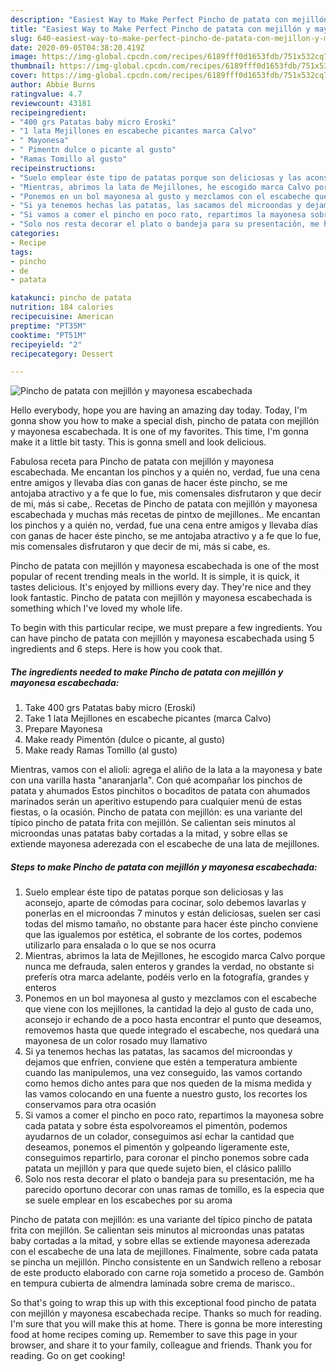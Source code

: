 ```yaml
---
description: "Easiest Way to Make Perfect Pincho de patata con mejillón y mayonesa escabechada"
title: "Easiest Way to Make Perfect Pincho de patata con mejillón y mayonesa escabechada"
slug: 640-easiest-way-to-make-perfect-pincho-de-patata-con-mejillon-y-mayonesa-escabechada
date: 2020-09-05T04:38:20.419Z
image: https://img-global.cpcdn.com/recipes/6189fff0d1653fdb/751x532cq70/pincho-de-patata-con-mejillon-y-mayonesa-escabechada-foto-principal.jpg
thumbnail: https://img-global.cpcdn.com/recipes/6189fff0d1653fdb/751x532cq70/pincho-de-patata-con-mejillon-y-mayonesa-escabechada-foto-principal.jpg
cover: https://img-global.cpcdn.com/recipes/6189fff0d1653fdb/751x532cq70/pincho-de-patata-con-mejillon-y-mayonesa-escabechada-foto-principal.jpg
author: Abbie Burns
ratingvalue: 4.7
reviewcount: 43181
recipeingredient:
- "400 grs Patatas baby micro Eroski"
- "1 lata Mejillones en escabeche picantes marca Calvo"
- " Mayonesa"
- " Pimentn dulce o picante al gusto"
- "Ramas Tomillo al gusto"
recipeinstructions:
- "Suelo emplear éste tipo de patatas porque son deliciosas y las aconsejo, aparte de cómodas para cocinar, solo debemos lavarlas y ponerlas en el microondas 7 minutos y están deliciosas, suelen ser casi todas del mismo tamaño, no obstante para hacer éste pincho conviene que las igualemos por estética, el sobrante de los cortes, podemos utilizarlo para ensalada o lo que se nos ocurra"
- "Mientras, abrimos la lata de Mejillones, he escogido marca Calvo porque nunca me defrauda, salen enteros y grandes la verdad, no obstante si preferís otra marca adelante, podéis verlo en la fotografía, grandes y enteros"
- "Ponemos en un bol mayonesa al gusto y mezclamos con el escabeche que viene con los mejillones, la cantidad la dejo al gusto de cada uno, aconsejo ir echando de a poco hasta encontrar el punto que deseamos, removemos hasta que quede integrado el escabeche, nos quedará una mayonesa de un color rosado muy llamativo"
- "Si ya tenemos hechas las patatas, las sacamos del microondas y dejamos que enfríen, conviene que estén a temperatura ambiente cuando las manipulemos, una vez conseguido, las vamos cortando como hemos dicho antes para que nos queden de la misma medida y las vamos colocando en una fuente a nuestro gusto, los recortes los conservamos para otra ocasión"
- "Si vamos a comer el pincho en poco rato, repartimos la mayonesa sobre cada patata y sobre ésta espolvoreamos el pimentón, podemos ayudarnos de un colador, conseguimos así echar la cantidad que deseamos, ponemos el pimentón y golpeando ligeramente este, conseguimos repartirlo, para coronar el pincho ponemos sobre cada patata un mejillón y para que quede sujeto bien, el clásico palillo"
- "Solo nos resta decorar el plato o bandeja para su presentación, me ha parecido oportuno decorar con unas ramas de tomillo, es la especia que se suele emplear en los escabeches por su aroma"
categories:
- Recipe
tags:
- pincho
- de
- patata

katakunci: pincho de patata 
nutrition: 184 calories
recipecuisine: American
preptime: "PT35M"
cooktime: "PT51M"
recipeyield: "2"
recipecategory: Dessert

---
```



![Pincho de patata con mejillón y mayonesa escabechada](https://img-global.cpcdn.com/recipes/6189fff0d1653fdb/751x532cq70/pincho-de-patata-con-mejillon-y-mayonesa-escabechada-foto-principal.jpg)

Hello everybody, hope you are having an amazing day today. Today, I'm gonna show you how to make a special dish, pincho de patata con mejillón y mayonesa escabechada. It is one of my favorites. This time, I'm gonna make it a little bit tasty. This is gonna smell and look delicious.

Fabulosa receta para Pincho de patata con mejillón y mayonesa escabechada. Me encantan los pinchos y a quién no, verdad, fue una cena entre amigos y llevaba días con ganas de hacer éste pincho, se me antojaba atractivo y a fe que lo fue, mis comensales disfrutaron y que decir de mi, más si cabe,. Recetas de Pincho de patata con mejillón y mayonesa escabechada y muchas más recetas de pintxo de mejillones.. Me encantan los pinchos y a quién no, verdad, fue una cena entre amigos y llevaba días con ganas de hacer éste pincho, se me antojaba atractivo y a fe que lo fue, mis comensales disfrutaron y que decir de mi, más si cabe, es.

Pincho de patata con mejillón y mayonesa escabechada is one of the most popular of recent trending meals in the world. It is simple, it is quick, it tastes delicious. It's enjoyed by millions every day. They're nice and they look fantastic. Pincho de patata con mejillón y mayonesa escabechada is something which I've loved my whole life.


To begin with this particular recipe, we must prepare a few ingredients. You can have pincho de patata con mejillón y mayonesa escabechada using 5 ingredients and 6 steps. Here is how you cook that.

<!--inarticleads1-->

##### The ingredients needed to make Pincho de patata con mejillón y mayonesa escabechada:

1. Take 400 grs Patatas baby micro (Eroski)
1. Take 1 lata Mejillones en escabeche picantes (marca Calvo)
1. Prepare  Mayonesa
1. Make ready  Pimentón (dulce o picante, al gusto)
1. Make ready Ramas Tomillo (al gusto)


Mientras, vamos con el alioli: agrega el aliño de la lata a la mayonesa y bate con una varilla hasta &#34;anaranjarla&#34;. Con qué acompañar los pinchos de patata y ahumados Estos pinchitos o bocaditos de patata con ahumados marinados serán un aperitivo estupendo para cualquier menú de estas fiestas, o la ocasión. Pincho de patata con mejillón: es una variante del típico pincho de patata frita con mejillón. Se calientan seis minutos al microondas unas patatas baby cortadas a la mitad, y sobre ellas se extiende mayonesa aderezada con el escabeche de una lata de mejillones. 

<!--inarticleads2-->

##### Steps to make Pincho de patata con mejillón y mayonesa escabechada:

1. Suelo emplear éste tipo de patatas porque son deliciosas y las aconsejo, aparte de cómodas para cocinar, solo debemos lavarlas y ponerlas en el microondas 7 minutos y están deliciosas, suelen ser casi todas del mismo tamaño, no obstante para hacer éste pincho conviene que las igualemos por estética, el sobrante de los cortes, podemos utilizarlo para ensalada o lo que se nos ocurra
1. Mientras, abrimos la lata de Mejillones, he escogido marca Calvo porque nunca me defrauda, salen enteros y grandes la verdad, no obstante si preferís otra marca adelante, podéis verlo en la fotografía, grandes y enteros
1. Ponemos en un bol mayonesa al gusto y mezclamos con el escabeche que viene con los mejillones, la cantidad la dejo al gusto de cada uno, aconsejo ir echando de a poco hasta encontrar el punto que deseamos, removemos hasta que quede integrado el escabeche, nos quedará una mayonesa de un color rosado muy llamativo
1. Si ya tenemos hechas las patatas, las sacamos del microondas y dejamos que enfríen, conviene que estén a temperatura ambiente cuando las manipulemos, una vez conseguido, las vamos cortando como hemos dicho antes para que nos queden de la misma medida y las vamos colocando en una fuente a nuestro gusto, los recortes los conservamos para otra ocasión
1. Si vamos a comer el pincho en poco rato, repartimos la mayonesa sobre cada patata y sobre ésta espolvoreamos el pimentón, podemos ayudarnos de un colador, conseguimos así echar la cantidad que deseamos, ponemos el pimentón y golpeando ligeramente este, conseguimos repartirlo, para coronar el pincho ponemos sobre cada patata un mejillón y para que quede sujeto bien, el clásico palillo
1. Solo nos resta decorar el plato o bandeja para su presentación, me ha parecido oportuno decorar con unas ramas de tomillo, es la especia que se suele emplear en los escabeches por su aroma


Pincho de patata con mejillón: es una variante del típico pincho de patata frita con mejillón. Se calientan seis minutos al microondas unas patatas baby cortadas a la mitad, y sobre ellas se extiende mayonesa aderezada con el escabeche de una lata de mejillones. Finalmente, sobre cada patata se pincha un mejillón. Pincho consistente en un Sandwich relleno a rebosar de este producto elaborado con carne roja sometido a proceso de. Gambón en tempura cubierta de almendra laminada sobre crema de marisco.. 

So that's going to wrap this up with this exceptional food pincho de patata con mejillón y mayonesa escabechada recipe. Thanks so much for reading. I'm sure that you will make this at home. There is gonna be more interesting food at home recipes coming up. Remember to save this page in your browser, and share it to your family, colleague and friends. Thank you for reading. Go on get cooking!
